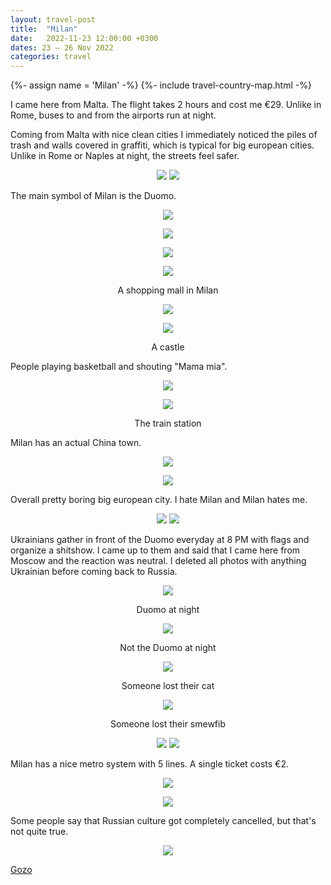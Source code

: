 ```yaml
---
layout: travel-post
title:  "Milan"
date:   2022-11-23 12:00:00 +0300
dates: 23 – 26 Nov 2022
categories: travel
---
```

{%- assign name = 'Milan' -%}
{%- include travel-country-map.html -%}

I came here from Malta. The flight takes 2 hours and cost me €29.
Unlike in Rome, buses to and from the airports run at night.

Coming from Malta with nice clean cities I immediately noticed the piles of trash and walls covered in graffiti, which is typical for big european cities. Unlike in Rome or Naples at night, the streets feel safer.

<center>
    <div class="side-by-side">
        <img src="{{site.baseurl}}/assets/img/milan/1.jpg" />
        <img src="{{site.baseurl}}/assets/img/milan/2.jpg" />
    </div>
    <p class="image-label"></p>
</center>

The main symbol of Milan is the Duomo.
<center>
<img src="{{site.baseurl}}/assets/img/milan/3.jpg" />
<p class="image-label">
</p>
</center>

<center>
<img src="{{site.baseurl}}/assets/img/milan/4.jpg" />
<p class="image-label">
</p>
</center>

<center>
<img src="{{site.baseurl}}/assets/img/milan/5.jpg" />
<p class="image-label">
</p>
</center>
<center>
<img src="{{site.baseurl}}/assets/img/milan/6.jpg" />
<p class="image-label">
A shopping mall in Milan
</p>
</center>
<center>
<img src="{{site.baseurl}}/assets/img/milan/7.jpg" />
<p class="image-label">
</p>
</center>
<center>
<img src="{{site.baseurl}}/assets/img/milan/8.jpg" />
<p class="image-label">
A castle
</p>
</center>

People playing basketball and shouting "Mama mia".
<center>
<img src="{{site.baseurl}}/assets/img/milan/9.jpg" />
<p class="image-label">
</p>
</center>

<center>
<img src="{{site.baseurl}}/assets/img/milan/10.jpg" />
<p class="image-label">
The train station
</p>
</center>

Milan has an actual China town.
<center>
<img src="{{site.baseurl}}/assets/img/milan/11.jpg" />
<p class="image-label">
</p>
</center>

<center>
<img src="{{site.baseurl}}/assets/img/milan/12.jpg" />
<p class="image-label">
</p>
</center>

Overall pretty boring big european city. I hate Milan and Milan hates me.
<center>
    <div class="side-by-side">
        <img src="{{site.baseurl}}/assets/img/milan/13.jpg" />
        <img src="{{site.baseurl}}/assets/img/milan/14.jpg" />
    </div>
    <p class="image-label"></p>
</center>

Ukrainians gather in front of the Duomo everyday at 8 PM with flags and organize a shitshow. I came up to them and said that I came here from Moscow and the reaction was neutral. I deleted all photos with anything Ukrainian before coming back to Russia.
<center>
<img src="{{site.baseurl}}/assets/img/milan/15.jpg" />
<p class="image-label">
Duomo at night
</p>
</center>

<center>
<img src="{{site.baseurl}}/assets/img/milan/16.jpg" />
<p class="image-label">
Not the Duomo at night
</p>
</center>

<center>
    <div class="side-by-side">
    <div>
        <img src="{{site.baseurl}}/assets/img/milan/17.jpg" />
        <p class="image-label">Someone lost their cat</p>
    </div>
    <div>
        <img src="{{site.baseurl}}/assets/img/milan/18.jpg" />
        <p class="image-label">Someone lost their smewfib</p>
    </div>
    </div>
</center>

<center>
    <div class="side-by-side">
        <img src="{{site.baseurl}}/assets/img/milan/19.jpg" />
        <img src="{{site.baseurl}}/assets/img/milan/20.jpg" />
    </div>
    <p class="image-label"></p>
</center>

Milan has a nice metro system with 5 lines. A single ticket costs €2.
<center>
<img src="{{site.baseurl}}/assets/img/milan/21.jpg" />
<p class="image-label">
</p>
</center>

<center>
<img src="{{site.baseurl}}/assets/img/milan/22.jpg" />
<p class="image-label">
</p>
</center>

Some people say that Russian culture got completely cancelled, but that's not quite true.
<center>
<img src="{{site.baseurl}}/assets/img/milan/24.jpg" />
<p class="image-label">
</p>
</center>

<a class="prev" href="/travel/2022/11/21/gozo.html">
Gozo
</a>